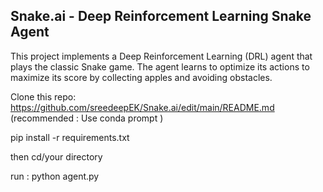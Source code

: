 ## Snake.ai - Deep Reinforcement Learning Snake Agent
This project implements a Deep Reinforcement Learning (DRL) agent that plays the classic Snake game. The agent learns to optimize its actions to maximize its score by collecting apples and avoiding obstacles.

Clone this repo: 
https://github.com/sreedeepEK/Snake.ai/edit/main/README.md (recommended : Use conda prompt )

pip install -r requirements.txt 

then cd/your directory 

run : python agent.py
